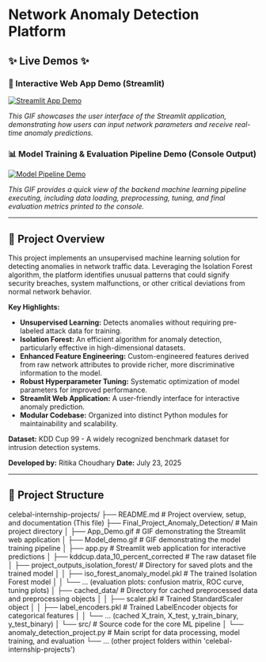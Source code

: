 # Network Anomaly Detection Platform

## ✨ Live Demos ✨

### 🚀 Interactive Web App Demo (Streamlit)

[![Streamlit App Demo](https://github.com/RitikaChoudhary-debug/celebal-internship-projects/raw/main/celebal-internship-projects/Final_Project_Anomaly_Detection/App_Demo.gif)](https://github.com/RitikaChoudhary-debug/celebal-internship-projects/raw/main/celebal-internship-projects/Final_Project_Anomaly_Detection/App_Demo.gif)

_This GIF showcases the user interface of the Streamlit application, demonstrating how users can input network parameters and receive real-time anomaly predictions._

### 📊 Model Training & Evaluation Pipeline Demo (Console Output)

[![Model Pipeline Demo](https://github.com/RitikaChoudhary-debug/celebal-internship-projects/raw/main/celebal-internship-projects/Final_Project_Anomaly_Detection/Model_demo.gif)](https://github.com/RitikaChoudhary-debug/celebal-internship-projects/raw/main/celebal-internship-projects/Final_Project_Anomaly_Detection/Model_demo.gif)

_This GIF provides a quick view of the backend machine learning pipeline executing, including data loading, preprocessing, tuning, and final evaluation metrics printed to the console._

---

## 🚀 Project Overview

This project implements an unsupervised machine learning solution for detecting anomalies in network traffic data. Leveraging the Isolation Forest algorithm, the platform identifies unusual patterns that could signify security breaches, system malfunctions, or other critical deviations from normal network behavior.

**Key Highlights:**
* **Unsupervised Learning:** Detects anomalies without requiring pre-labeled attack data for training.
* **Isolation Forest:** An efficient algorithm for anomaly detection, particularly effective in high-dimensional datasets.
* **Enhanced Feature Engineering:** Custom-engineered features derived from raw network attributes to provide richer, more discriminative information to the model.
* **Robust Hyperparameter Tuning:** Systematic optimization of model parameters for improved performance.
* **Streamlit Web Application:** A user-friendly interface for interactive anomaly prediction.
* **Modular Codebase:** Organized into distinct Python modules for maintainability and scalability.

**Dataset:** KDD Cup 99 - A widely recognized benchmark dataset for intrusion detection systems.

**Developed by:** Ritika Choudhary
**Date:** July 23, 2025

---

## 📂 Project Structure

celebal-internship-projects/
├── README.md                   # Project overview, setup, and documentation (This file)
├── Final_Project_Anomaly_Detection/ # Main project directory
│   ├── App_Demo.gif              # GIF demonstrating the Streamlit web application
│   ├── Model_demo.gif            # GIF demonstrating the model training pipeline
│   ├── app.py                    # Streamlit web application for interactive predictions
│   ├── kddcup.data_10_percent_corrected # The raw dataset file
│   ├── project_outputs_isolation_forest/ # Directory for saved plots and the trained model
│   │   ├── iso_forest_anomaly_model.pkl # The trained Isolation Forest model
│   │   └── ... (evaluation plots: confusion matrix, ROC curve, tuning plots)
│   ├── cached_data/              # Directory for cached preprocessed data and preprocessing objects
│   │   ├── scaler.pkl            # Trained StandardScaler object
│   │   ├── label_encoders.pkl    # Trained LabelEncoder objects for categorical features
│   │   └── ... (cached X_train, X_test, y_train_binary, y_test_binary)
│   └── src/                      # Source code for the core ML pipeline
│       └── anomaly_detection_project.py # Main script for data processing, model training, and evaluation
└── ... (other project folders within 'celebal-internship-projects')
